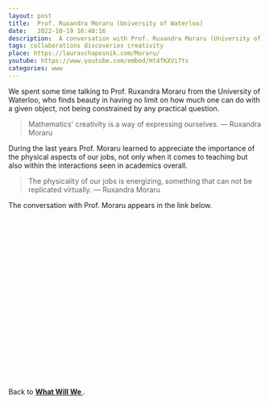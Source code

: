 ```yaml
---
layout: post
title:  Prof. Ruxandra Moraru (University of Waterloo)
date:   2022-10-19 16:40:16
description:  A conversation with Prof. Ruxandra Moraru (University of Waterloo)
tags: collaborations discoveries creativity
place: https://lauraschaposnik.com/Moraru/
youtube: https://www.youtube.com/embed/Ht4fKXVi7ts
categories: www
---
```

 
 We spent some time talking to Prof. Ruxandra Moraru from the University of Waterloo, who finds beauty in having no limit on how much one can do with a given object, not being constrained by any practical question. 
  
<blockquote>
Mathematics' creativity is a way of expressing ourselves. 
    — Ruxandra Moraru
</blockquote>

During the last years Prof. Moraru learned to appreciate the importance of the physical aspects of our jobs, not only when it comes to teaching but also within the interactions seen in academics overall. 

<blockquote>
The physicality of our jobs is energizing, something that can not be replicated virtually. 
    — Ruxandra Moraru
</blockquote>

The conversation with Prof. Moraru appears in the link below. 


<div id="video-container" style="float: none; clear: both; width: 100%; position: relative; padding-bottom: 56.25%; padding-top: 25px; height: 0;">
	<object data="https://www.youtube.com/embed/Ht4fKXVi7ts" style="position: absolute; top: 0; left: 0; width: 100%; height: 100%;"></object>
</div> 

<br>

Back to <a href="https://lauraschaposnik.com/www/"><b> What Will We </b> </a>.

